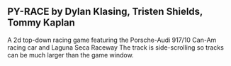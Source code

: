 PY-RACE by Dylan Klasing, Tristen Shields, Tommy Kaplan
--------------------------------------------------------
A 2d top-down racing game featuring the Porsche-Audi 917/10 Can-Am racing car and Laguna Seca Raceway
The track is side-scrolling so tracks can be much larger than the game window.